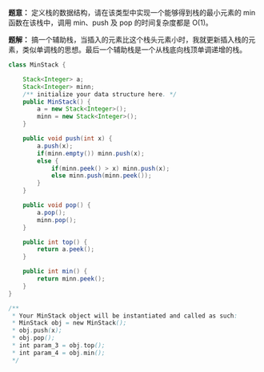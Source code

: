 **题意：** 定义栈的数据结构，请在该类型中实现一个能够得到栈的最小元素的 min 函数在该栈中，调用 min、push 及 pop 的时间复杂度都是 O(1)。

**题解：** 搞一个辅助栈，当插入的元素比这个栈头元素小时，我就更新插入栈的元素，类似单调栈的思想。最后一个辅助栈是一个从栈底向栈顶单调递增的栈。

```java
class MinStack {

    Stack<Integer> a;
    Stack<Integer> minn;
    /** initialize your data structure here. */
    public MinStack() {
        a = new Stack<Integer>();
        minn = new Stack<Integer>();
    }

    public void push(int x) {
        a.push(x);
        if(minn.empty()) minn.push(x);
        else {
            if(minn.peek() > x) minn.push(x); 
            else minn.push(minn.peek());  
        }
    }

    public void pop() {
        a.pop();
        minn.pop();
    }

    public int top() {
        return a.peek();
    }

    public int min() {
        return minn.peek();
    }
}

/**
 * Your MinStack object will be instantiated and called as such:
 * MinStack obj = new MinStack();
 * obj.push(x);
 * obj.pop();
 * int param_3 = obj.top();
 * int param_4 = obj.min();
 */
```